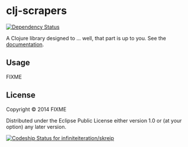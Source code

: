# clj-scrapers

[![Dependency Status](https://www.versioneye.com/user/projects/54d94699c1bbbd5f82000200/badge.svg?style=flat)](https://www.versioneye.com/user/projects/54d94699c1bbbd5f82000200)

A Clojure library designed to ... well, that part is up to you. See the [documentation](http://infiniteiteration.github.io/skrejp.html).

## Usage

FIXME

## License

Copyright © 2014 FIXME

Distributed under the Eclipse Public License either version 1.0 or (at
your option) any later version.

[![Codeship Status for infiniteiteration/skrejp](https://codeship.com/projects/8f5c9b60-ed89-0132-df55-0eee9d4772fa/status?branch=master)](https://codeship.com/projects/84023)
